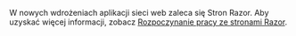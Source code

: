 W nowych wdrożeniach aplikacji sieci web zaleca się Stron Razor. Aby uzyskać więcej informacji, zobacz [Rozpoczynanie pracy ze stronami Razor](/aspnet/core/tutorials/razor-pages/razor-pages-start).